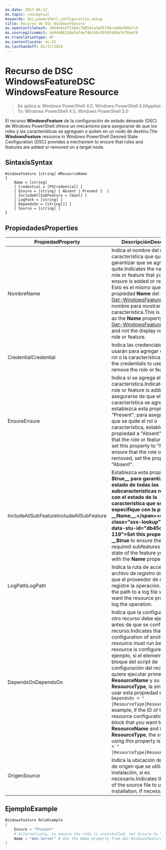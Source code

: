 ```yaml
---
ms.date: 2017-06-12
ms.topic: conceptual
keywords: dsc,powershell,configuration,setup
title: Recurso de DSC WindowsFeature
ms.openlocfilehash: 3dd4a9c6f11b0c76054ca3e95796cab8e709a7c6
ms.sourcegitcommit: a444406120e5af4e746cbbc0558fe89a7e78aef6
ms.translationtype: HT
ms.contentlocale: es-ES
ms.lasthandoff: 01/17/2018
---
```

# <a name="dsc-windowsfeature-resource"></a><span data-ttu-id="db45c-103">Recurso de DSC WindowsFeature</span><span class="sxs-lookup"><span data-stu-id="db45c-103">DSC WindowsFeature Resource</span></span>

> <span data-ttu-id="db45c-104">Se aplica a: Windows PowerShell 4.0, Windows PowerShell 5.0</span><span class="sxs-lookup"><span data-stu-id="db45c-104">Applies To: Windows PowerShell 4.0, Windows PowerShell 5.0</span></span>

<span data-ttu-id="db45c-105">El recurso **WindowsFeature** de la configuración de estado deseado (DSC) de Windows PowerShell ofrece un mecanismo para asegurarse de que los roles y las características se agreguen o quiten en un nodo de destino.</span><span class="sxs-lookup"><span data-stu-id="db45c-105">The **WindowsFeature** resource in Windows PowerShell Desired State Configuration (DSC) provides a mechanism to ensure that roles and features are added or removed on a target node.</span></span>

## <a name="syntax"></a><span data-ttu-id="db45c-106">Sintaxis</span><span class="sxs-lookup"><span data-stu-id="db45c-106">Syntax</span></span>

```
WindowsFeature [string] #ResourceName
{
    Name = [string]
    [ Credential = [PSCredential] ]
    [ Ensure = [string] { Absent | Present }  ]
    [ IncludeAllSubFeature = [bool] ]
    [ LogPath = [string] ]
    [ DependsOn = [string[]] ]
    [ Source = [string] ]
}
```

## <a name="properties"></a><span data-ttu-id="db45c-107">Propiedades</span><span class="sxs-lookup"><span data-stu-id="db45c-107">Properties</span></span>

|  <span data-ttu-id="db45c-108">Propiedad</span><span class="sxs-lookup"><span data-stu-id="db45c-108">Property</span></span>  |  <span data-ttu-id="db45c-109">Descripción</span><span class="sxs-lookup"><span data-stu-id="db45c-109">Description</span></span>   | 
|---|---| 
| <span data-ttu-id="db45c-110">Nombre</span><span class="sxs-lookup"><span data-stu-id="db45c-110">Name</span></span>| <span data-ttu-id="db45c-111">Indica el nombre del rol o la característica que quiere garantizar que se agregue o se quite.</span><span class="sxs-lookup"><span data-stu-id="db45c-111">Indicates the name of the role or feature that you want to ensure is added or removed.</span></span> <span data-ttu-id="db45c-112">Esto es el mismo que la propiedad __Name__ del cmdlet [Get-WindowsFeature](/powershell/module/servermanager/Get-WindowsFeature) y no el nombre para mostrar del rol o la característica.</span><span class="sxs-lookup"><span data-stu-id="db45c-112">This is the same as the __Name__ property from the [Get-WindowsFeature](/powershell/module/servermanager/Get-WindowsFeature) cmdlet, and not the display name of the role or feature.</span></span>| 
| <span data-ttu-id="db45c-113">Credential</span><span class="sxs-lookup"><span data-stu-id="db45c-113">Credential</span></span>| <span data-ttu-id="db45c-114">Indica las credenciales que se usarán para agregar o quitar el rol o la característica.</span><span class="sxs-lookup"><span data-stu-id="db45c-114">Indicates the credentials to use to add or remove the role or feature.</span></span>| 
| <span data-ttu-id="db45c-115">Ensure</span><span class="sxs-lookup"><span data-stu-id="db45c-115">Ensure</span></span>| <span data-ttu-id="db45c-116">Indica si se agrega el rol o la característica.</span><span class="sxs-lookup"><span data-stu-id="db45c-116">Indicates if the role or feature is added.</span></span> <span data-ttu-id="db45c-117">Para asegurarse de que el rol o la característica se agregue, establezca esta propiedad en "Present"; para asegurarse de que se quite el rol o característica, establezca la propiedad a "Absent".</span><span class="sxs-lookup"><span data-stu-id="db45c-117">To ensure that the role or feature is added, set this property to "Present" To ensure that the role or feature is removed, set the property to "Absent".</span></span>| 
| <span data-ttu-id="db45c-118">IncludeAllSubFeature</span><span class="sxs-lookup"><span data-stu-id="db45c-118">IncludeAllSubFeature</span></span>| <span data-ttu-id="db45c-119">Establezca esta propiedad en __$true__ para garantizar el estado de todas las subcaracterísticas requeridas con el estado de la característica que se especifique con la propiedad __Name__.</span><span class="sxs-lookup"><span data-stu-id="db45c-119">Set this property to __$true__ to ensure the state of all required subfeatures with the state of the feature you specify with the __Name__ property.</span></span>| 
| <span data-ttu-id="db45c-120">LogPath</span><span class="sxs-lookup"><span data-stu-id="db45c-120">LogPath</span></span>| <span data-ttu-id="db45c-121">Indica la ruta de acceso a un archivo de registro donde quiera que el proveedor de recursos registre la operación.</span><span class="sxs-lookup"><span data-stu-id="db45c-121">Indicates the path to a log file where you want the resource provider to log the operation.</span></span>| 
| <span data-ttu-id="db45c-122">DependsOn</span><span class="sxs-lookup"><span data-stu-id="db45c-122">DependsOn</span></span>| <span data-ttu-id="db45c-123">Indica que la configuración de otro recurso debe ejecutarse antes de que se configure este recurso.</span><span class="sxs-lookup"><span data-stu-id="db45c-123">Indicates that the configuration of another resource must run before this resource is configured.</span></span> <span data-ttu-id="db45c-124">Por ejemplo, si el elemento ID del bloque del script de configuración del recurso que quiere ejecutar primero es __ResourceName__ y su tipo es __ResourceType__, la sintaxis para usar esta propiedad es `DependsOn = "[ResourceType]ResourceName"`.</span><span class="sxs-lookup"><span data-stu-id="db45c-124">For example, if the ID of the resource configuration script block that you want to run first is __ResourceName__ and its type is __ResourceType__, the syntax for using this property is `DependsOn = "[ResourceType]ResourceName"`.</span></span>| 
| <span data-ttu-id="db45c-125">Origen</span><span class="sxs-lookup"><span data-stu-id="db45c-125">Source</span></span>| <span data-ttu-id="db45c-126">Indica la ubicación del archivo de origen que se utilizará para la instalación, si es necesario.</span><span class="sxs-lookup"><span data-stu-id="db45c-126">Indicates the location of the source file to use for installation, if necessary.</span></span>| 

## <a name="example"></a><span data-ttu-id="db45c-127">Ejemplo</span><span class="sxs-lookup"><span data-stu-id="db45c-127">Example</span></span>
```powershell
WindowsFeature RoleExample
{
    Ensure = "Present" 
    # Alternatively, to ensure the role is uninstalled, set Ensure to "Absent"
    Name = "Web-Server" # Use the Name property from Get-WindowsFeature  
}
```

